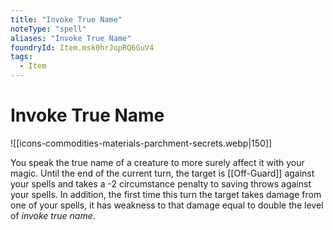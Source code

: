 ```yaml
---
title: "Invoke True Name"
noteType: "spell"
aliases: "Invoke True Name"
foundryId: Item.msk0hrJopRQ6GuV4
tags:
  - Item
---
```


# Invoke True Name
![[icons-commodities-materials-parchment-secrets.webp|150]]

You speak the true name of a creature to more surely affect it with your magic. Until the end of the current turn, the target is [[Off-Guard]] against your spells and takes a -2 circumstance penalty to saving throws against your spells. In addition, the first time this turn the target takes damage from one of your spells, it has weakness to that damage equal to double the level of _invoke true name_.
